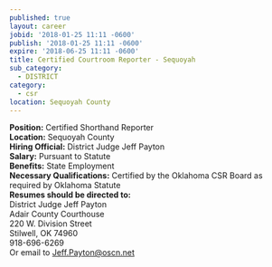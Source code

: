 ```yaml
---
published: true
layout: career
jobid: '2018-01-25 11:11 -0600'
publish: '2018-01-25 11:11 -0600'
expire: '2018-06-25 11:11 -0600'
title: Certified Courtroom Reporter - Sequoyah
sub_category:
  - DISTRICT
category:
  - csr
location: Sequoyah County
---
```

**Position:** Certified Shorthand Reporter  
**Location:** Sequoyah County  
**Hiring Official:**  District Judge Jeff Payton  
**Salary:** Pursuant to Statute  
**Benefits:** State Employment  
**Necessary Qualifications:** Certified by the Oklahoma CSR Board as required by Oklahoma Statute  
**Resumes should be directed to:**  
District Judge Jeff Payton   
Adair County Courthouse  
220 W. Division Street  
Stilwell, OK 74960  
918-696-6269  
Or email to [Jeff.Payton@oscn.net](mailto:Jeff.Payton@oscn.net)
